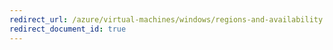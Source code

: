 ```yaml
---
redirect_url: /azure/virtual-machines/windows/regions-and-availability
redirect_document_id: true
---
```

